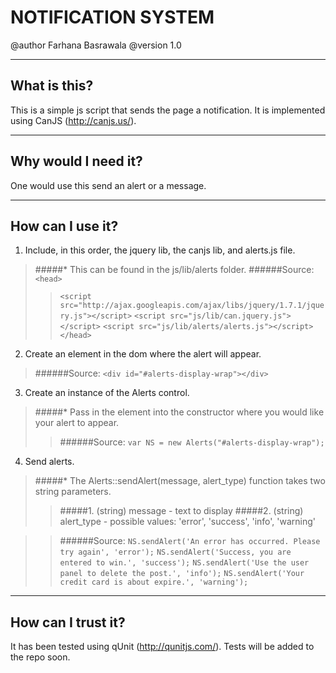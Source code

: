 NOTIFICATION SYSTEM
===================
@author Farhana Basrawala
@version 1.0
***

What is this?
-------------

This is a simple js script that sends the page a notification.
It is implemented using CanJS (<http://canjs.us/>).
***

Why would I need it?
--------------------

One would use this send an alert or a message.
***

How can I use it?
-----------------

1. Include, in this order, the jquery lib, the canjs lib, and alerts.js file.
> #####* This can be found in the js/lib/alerts folder.
> ######Source:
``<head>``
>>``<script src="http://ajax.googleapis.com/ajax/libs/jquery/1.7.1/jquery.js"></script>``
``<script src="js/lib/can.jquery.js"></script>``
``<script src="js/lib/alerts/alerts.js"></script>``
``</head>``

2. Create an element in the dom where the alert will appear.
> ######Source:
> ``<div id="#alerts-display-wrap"></div>``

3. Create an instance of the Alerts control.
> #####* Pass in the element into the constructor where you would like your alert to appear.
>> ######Source:
``var NS = new Alerts("#alerts-display-wrap");``

4. Send alerts.
> #####* The Alerts::sendAlert(message, alert_type) function takes two string parameters.
>>#####1. (string) message - text to display
>>#####2. (string) alert_type - possible values: 'error', 'success', 'info', 'warning'

>> ######Source:
``NS.sendAlert('An error has occurred. Please try again', 'error');``
``NS.sendAlert('Success, you are entered to win.', 'success');``
``NS.sendAlert('Use the user panel to delete the post.', 'info');``
``NS.sendAlert('Your credit card is about expire.', 'warning');``
* * *
How can I trust it?
-------------------
It has been tested using qUnit (<http://qunitjs.com/>).
Tests will be added to the repo soon.
